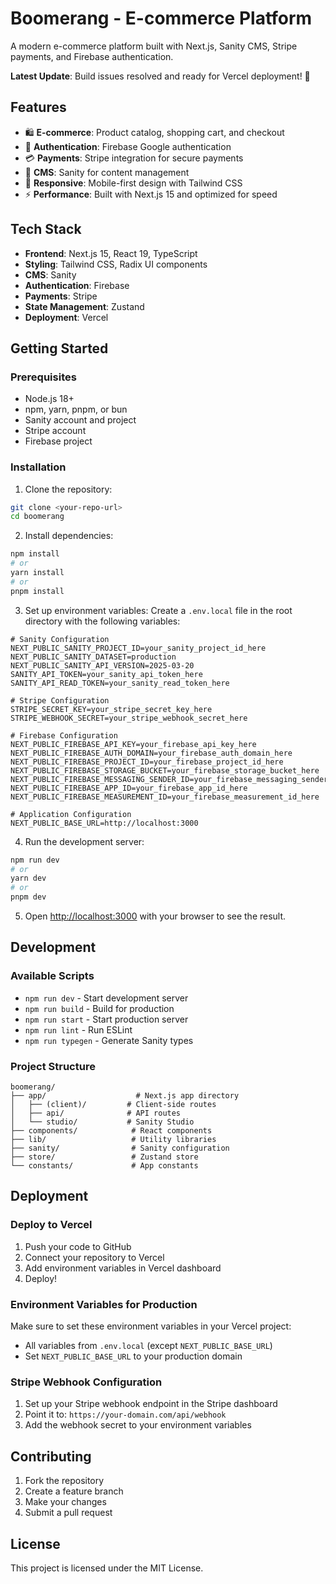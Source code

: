# Boomerang - E-commerce Platform

A modern e-commerce platform built with Next.js, Sanity CMS, Stripe payments, and Firebase authentication.

**Latest Update**: Build issues resolved and ready for Vercel deployment! 🚀

## Features

- 🛍️ **E-commerce**: Product catalog, shopping cart, and checkout
- 🔐 **Authentication**: Firebase Google authentication
- 💳 **Payments**: Stripe integration for secure payments
- 📝 **CMS**: Sanity for content management
- 📱 **Responsive**: Mobile-first design with Tailwind CSS
- ⚡ **Performance**: Built with Next.js 15 and optimized for speed

## Tech Stack

- **Frontend**: Next.js 15, React 19, TypeScript
- **Styling**: Tailwind CSS, Radix UI components
- **CMS**: Sanity
- **Authentication**: Firebase
- **Payments**: Stripe
- **State Management**: Zustand
- **Deployment**: Vercel

## Getting Started

### Prerequisites

- Node.js 18+ 
- npm, yarn, pnpm, or bun
- Sanity account and project
- Stripe account
- Firebase project

### Installation

1. Clone the repository:
```bash
git clone <your-repo-url>
cd boomerang
```

2. Install dependencies:
```bash
npm install
# or
yarn install
# or
pnpm install
```

3. Set up environment variables:
Create a `.env.local` file in the root directory with the following variables:

```env
# Sanity Configuration
NEXT_PUBLIC_SANITY_PROJECT_ID=your_sanity_project_id_here
NEXT_PUBLIC_SANITY_DATASET=production
NEXT_PUBLIC_SANITY_API_VERSION=2025-03-20
SANITY_API_TOKEN=your_sanity_api_token_here
SANITY_API_READ_TOKEN=your_sanity_read_token_here

# Stripe Configuration
STRIPE_SECRET_KEY=your_stripe_secret_key_here
STRIPE_WEBHOOK_SECRET=your_stripe_webhook_secret_here

# Firebase Configuration
NEXT_PUBLIC_FIREBASE_API_KEY=your_firebase_api_key_here
NEXT_PUBLIC_FIREBASE_AUTH_DOMAIN=your_firebase_auth_domain_here
NEXT_PUBLIC_FIREBASE_PROJECT_ID=your_firebase_project_id_here
NEXT_PUBLIC_FIREBASE_STORAGE_BUCKET=your_firebase_storage_bucket_here
NEXT_PUBLIC_FIREBASE_MESSAGING_SENDER_ID=your_firebase_messaging_sender_id_here
NEXT_PUBLIC_FIREBASE_APP_ID=your_firebase_app_id_here
NEXT_PUBLIC_FIREBASE_MEASUREMENT_ID=your_firebase_measurement_id_here

# Application Configuration
NEXT_PUBLIC_BASE_URL=http://localhost:3000
```

4. Run the development server:
```bash
npm run dev
# or
yarn dev
# or
pnpm dev
```

5. Open [http://localhost:3000](http://localhost:3000) with your browser to see the result.

## Development

### Available Scripts

- `npm run dev` - Start development server
- `npm run build` - Build for production
- `npm run start` - Start production server
- `npm run lint` - Run ESLint
- `npm run typegen` - Generate Sanity types

### Project Structure

```
boomerang/
├── app/                    # Next.js app directory
│   ├── (client)/         # Client-side routes
│   ├── api/              # API routes
│   └── studio/           # Sanity Studio
├── components/            # React components
├── lib/                   # Utility libraries
├── sanity/                # Sanity configuration
├── store/                 # Zustand store
└── constants/             # App constants
```

## Deployment

### Deploy to Vercel

1. Push your code to GitHub
2. Connect your repository to Vercel
3. Add environment variables in Vercel dashboard
4. Deploy!

### Environment Variables for Production

Make sure to set these environment variables in your Vercel project:

- All variables from `.env.local` (except `NEXT_PUBLIC_BASE_URL`)
- Set `NEXT_PUBLIC_BASE_URL` to your production domain

### Stripe Webhook Configuration

1. Set up your Stripe webhook endpoint in the Stripe dashboard
2. Point it to: `https://your-domain.com/api/webhook`
3. Add the webhook secret to your environment variables

## Contributing

1. Fork the repository
2. Create a feature branch
3. Make your changes
4. Submit a pull request

## License

This project is licensed under the MIT License.
